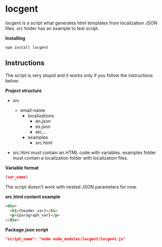 # locgent

locgent is a script what generates html templates from localization JSON files.
src folder has an example to test script.

**Installing**
```npm
npm install locgent
```

## Instructions

The script is very stupid and it works only if you follow the instructions below:

**Project structure**
- src
  - email-name
    - localizations
      - en.json
      - es.json
      - etc...
    - examples
      - src.html

- src.html must contain an HTML code with variables. examples folder must contain a localization folder with localization files.

**Variable format**
```json
{var_name}
```

The script doesn't work with nested JSON parameters for now.

**src.html content example**

```html
<div>
  <h1>{header_var}</h1>
  <p>{paragraph_var}</p>
</div>
```

**Package.json script**
```json
"script_name": "node node_modules/locgent/locgent.js"
```


